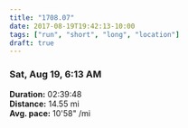 ```yaml
---
title: "1708.07"
date: 2017-08-19T19:42:13-10:00
tags: ["run", "short", "long", "location"]
draft: true
---
```


### Sat, Aug 19, 6:13 AM

**Duration:** 02:39:48  
**Distance:** 14.55 mi  
**Avg. pace:** 10'58" /mi